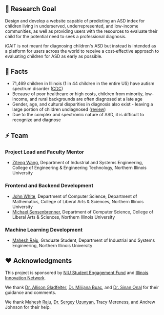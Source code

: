 ## 🔭 Research Goal
Design and develop a website capable of predicting an ASD index for children living in underserved, underrepresented, and low-income communities, as well as providing users with the resources to evaluate their child for the potential need to seek a professional diagnosis.​

iGAIT is not meant for diagnosing children's ASD but instead is intended as a platform for users across the world to receive a cost-effective approach to evaluating children for ASD as early as possible. 

## 🌱 Facts
- 71,469 children in Illinois (1 in 44 children in the entire US) have autism spectrum disorder ([CDC](https://www.cdc.gov/mmwr/volumes/72/ss/ss7202a1.htm?s_cid=ss7202a1_w))
- Because of poor healthcare or high costs, children from minority, low-income, and rural backgrounds are often diagnosed at a late age
- Gender, age, and cultural disparities in diagnosis also exist - leaving a large portion of children undiagnosed ([review](https://doi.org/10.31083/j.jin2202051%C2%A0))
- Due to the complex and spectromic nature of ASD, it is difficult to recognize and diagnose

## ⚡ Team
### Project Lead and Faculty Mentor
- [Ziteng Wang](https://www.niu.edu/ceet/about/directory/wang-ziteng.shtml), Department of Industrial and Systems Engineering, College of Engineering & Engineering Technology, Northern Illinois University

### Frontend and Backend Development
- [John White](https://www.linkedin.com/in/john-wallace-white), Department of Computer Science, Department of Mathematics, College of Liberal Arts & Sciences, Northern Illinois University​
- [Michael Sensenbrenner](https://www.linkedin.com/in/michael-sensenbrenner), Department of Computer Science, College of Liberal Arts & Sciences, Northern Illinois University​

### Machine Learning Development
- [Mahesh Raju](https://www.linkedin.com/in/mahesh-raju-981863222), Graduate Student, Department of Industrial and Systems Engineering, Northern Illinois University

## ❤️ Acknowledgments
This project is sponsored by [NIU Student Engagement Fund](https://www.niu.edu/engaged-learning/funding/undergrad-research-funding.shtml) and [Illinois Innovation Network](https://iin.uillinois.edu/).​

We thank [Dr. Allison Gladfelter](https://www.chhs.niu.edu/about/staff/gladfelter.shtml), [Dr. Milijana Buac](https://www.chhs.niu.edu/about/staff/buac.shtml), and [Dr. Sinan Onal](https://www.siue.edu/engineering/industrial-engineering/faculty-staff/onal.shtml) for their guidance and comments.​

We thank [Mahesh Raju](https://www.linkedin.com/in/mahesh-raju-981863222), [Dr. Sergey Uzunyan](https://www.niu.edu/clas/nicadd/about/staff/uzunyan.shtml), Tracy Mereness, and Andrew Johnson for their help.
<!--
**igait-niu/igait-niu** is a ✨ _special_ ✨ repository because its `README.md` (this file) appears on your GitHub profile.

Here are some ideas to get you started:

- 🔭 I’m currently working on ...
- 🌱 I’m currently learning ...
- 👯 I’m looking to collaborate on ...
- 🤔 I’m looking for help with ...
- 💬 Ask me about ...
- 📫 How to reach me: ...
- 😄 Pronouns: ...
- ⚡ Fun fact: ...
-->
